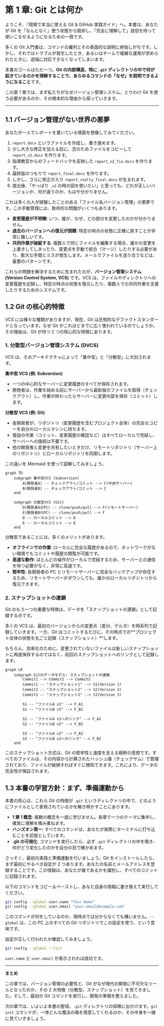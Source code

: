 # 第 1 章: Git とは何か

ようこそ、『現場で本当に使える Git & GitHub 実践ガイド』へ。本書は、あなたが Git を「なんとなく」使う状態から脱却し、「完全に理解して」自信を持って使いこなせるようになるための一冊です。

多くの Git 入門書は、コマンドの羅列とその表面的な説明に終始しがちです。しかし、それではトラブルが発生したとき、あるいはチームで複雑な運用が求められたときに、途端に対応できなくなってしまいます。

本書のゴールはただ一つ。**Git の内部構造、特に `.git` ディレクトリの中で何が起きているのかを理解することで、あらゆるコマンドの「なぜ」を説明できるようになること**です。

この第 1 章では、まず私たちがなぜバージョン管理システム、とりわけ Git を使う必要があるのか、その根本的な理由から探っていきます。

---

## 1.1 バージョン管理がない世界の悪夢

あなたが一人でレポートを書いている場面を想像してみてください。

1.  `report.docx` というファイルを作成し、書き進めます。
2.  少し大きな修正を加える前に、念のためファイルをコピーして `report_v2.docx` を作ります。
3.  指導教官からのフィードバックを反映した `report_v2_fix.docx` を作ります。
4.  最終版のつもりで `report_final.docx` を作ります。
5.  しかし、さらに修正が入り `report_really_final.docx` が生まれます。
6.  提出後、「やっぱり `_v2` の時の図を使いたい」と思っても、どれが正しいバージョンか、何が違うのか、もはや分かりません。

これは多くの人が経験したことのある「ファイル名バージョン管理」の悪夢です。この手動管理には、致命的な問題がいくつもあります。

- **変更履歴が不明瞭**: いつ、誰が、なぜ、どの部分を変更したのかが分かりません。
- **過去のバージョンへの復元が困難**: 特定の時点の状態に正確に戻すことが非常に難しいです。
- **共同作業が破綻する**: 複数人で同じファイルを編集する場合、誰かの変更を上書きしてしまったり、変更点を手動で統合（マージ）したりする必要があり、膨大な手間とミスが発生します。メールでファイルを送り合うなどは、最悪のパターンです。

これらの問題を解決するために生まれたのが、**バージョン管理システム (Version Control System, VCS)** です。VCS は、ファイルやディレクトリへの変更履歴を記録し、特定の時点の状態を復元したり、複数人での共同作業を支援したりするためのシステムです。

## 1.2 Git の核心的特徴

VCS には様々な種類がありますが、現在、Git は圧倒的なデファクトスタンダードとなっています。なぜ Git がこれほどまでに広く使われているのでしょうか。その理由は、Git が持つ 2 つの核心的な特徴にあります。

### 1. 分散型バージョン管理システム (DVCS)

VCS は、そのアーキテクチャによって「集中型」と「分散型」に大別されます。

**集中型 VCS (例: Subversion)**
- 一つの中心的なサーバーに変更履歴のすべてが保存されます。
- 開発者は、作業を始める前にサーバーから最新版のファイルを取得（チェックアウト）し、作業が終わったらサーバーに変更内容を保存（コミット）します。

**分散型 VCS (例: Git)**
- 各開発者が、リポジトリ（変更履歴を含むプロジェクト全体）の完全なコピーを自分のローカルマシンに持ちます。
- 普段の作業（コミット、変更履歴の確認など）はすべてローカルで完結し、サーバーへの接続は不要です。
- 他の開発者と変更を共有したいときだけ、リモートリポジトリ（サーバー上のリポジトリ）とローカルリポジトリを同期します。

この違いを Mermaid を使って図解してみましょう。

```mermaid
graph TD
    subgraph 集中型VCS (Subversion)
        A(開発者A) -- チェックアウト/コミット --> C(中央サーバー)
        B(開発者B) -- チェックアウト/コミット --> C
    end

    subgraph 分散型VCS (Git)
        D(開発者AのPC) -- clone/push/pull --> F(リモートサーバー)
        E(開発者BのPC) -- clone/push/pull --> F
        D -- ローカルコミット --> D
        E -- ローカルコミット --> E
    end
```

分散型であることには、多くのメリットがあります。
- **オフラインでの作業**: ローカルに完全な履歴があるので、ネットワークがない環境でもコミットや履歴の閲覧が可能です。
- **高速な動作**: ほとんどの操作がローカルで完結するため、サーバーとの通信を待つ必要がなく、非常に高速です。
- **堅牢性**: 各開発者の PC とリモートサーバーに完全なバックアップが存在するため、リモートサーバーがダウンしても、誰かのローカルリポジトリから復元できます。

### 2. スナップショットの連鎖

Git のもう一つの重要な特徴は、データを「スナップショットの連鎖」として記録する点です。

多くの VCS は、最初のバージョンからの変更点（差分、デルタ）を時系列で記録していきます。一方、Git はコミットするたびに、その時点での**プロジェクト全体の状態を丸ごと記録（スナップショット）**します。

もちろん、効率化のために、変更されていないファイルは新しいスナップショットに再度保存するのではなく、前回のスナップショットへのリンクとして記録します。

```mermaid
graph LR
    subgraph Gitのデータモデル: スナップショットの連鎖
        Commit1 --> Commit2 --> Commit3
        Commit1 -- "スナップショット1" --> S1(Version 1)
        Commit2 -- "スナップショット2" --> S2(Version 2)
        Commit3 -- "スナップショット3" --> S3(Version 3)

        S1 -- "ファイルA v1" --> F_A1
        S1 -- "ファイルB v1" --> F_B1

        S2 -- "ファイルA v1へのリンク" --> F_A1
        S2 -- "ファイルB v2" --> F_B2

        S3 -- "ファイルA v2" --> F_A2
        S3 -- "ファイルB v2へのリンク" --> F_B2
    end
```

このスナップショット方式は、Git の堅牢性と速度を支える根幹の思想です。すべてのファイルは、その内容から計算されたハッシュ値（チェックサム）で管理されており、ファイルが破損すればすぐに検知できます。これにより、データの完全性が保証されます。

## 1.3 本書の学習方針：まず、準備運動から

本書の核心は、これら Git の特徴が `.git` というディレクトリの中で、どのようにファイルとして表現されているかを解き明かすことにあります。

- **1 章 1 概念**: 複数の概念を一度に学びません。各章で一つのテーマに集中し、確実に理解を積み重ねます。
- **ハンズオン第一**: すべてのコマンドは、あなたが実際にターミナルに打ち込むことを前提としています。
- **.git の可視化**: コマンドを実行したら、必ず `.git` ディレクトリの中を覗き、何がどう変化したのかを自分の目で確かめます。

さっそく、最初の実践と準備運動を行いましょう。Git をインストールしたら、まず最初にやるべき設定が 2 つあります。あなたの名前とメールアドレスを登録することです。この情報は、あなたが誰であるかを識別し、すべてのコミットに記録されます。

以下のコマンドをコピー＆ペーストし、あなた自身の情報に書き換えて実行してください。

```bash
git config --global user.name "Your Name"
git config --global user.email "your.email@example.com"
```

このコマンドが何をしているのか、現時点では分からなくても構いません。`--global` は、この PC 上のすべての Git リポジトリでこの設定を使う、という意味です。

設定が正しく行われたか確認してみましょう。

```bash
git config --global --list
```

`user.name` と `user.email` が表示されれば成功です。

---

**まとめ**

この章では、バージョン管理の必要性と、Git がなぜ現代の開発に不可欠なツールとなったのか、その 2 大特徴（分散型、スナップショット）を見てきました。そして、最初の Git コマンドを実行し、開発の準備を整えました。

次の章では、いよいよ本書の聖域、`.git` ディレクトリの探検に出かけます。`git init` コマンドが、一体どんな魔法の箱を用意してくれるのか、その中身を一緒に見ていきましょう。
